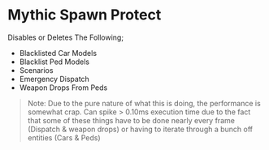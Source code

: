 # Mythic Spawn Protect
Disables or Deletes The Following;
* Blacklisted Car Models
* Blacklist Ped Models
* Scenarios
* Emergency Dispatch
* Weapon Drops From Peds

> Note: Due to the pure nature of what this is doing, the performance is somewhat crap. Can spike > 0.10ms execution time due to the fact that some of these things have to be done nearly every frame (Dispatch & weapon drops) or having to iterate through a bunch off entities (Cars & Peds)